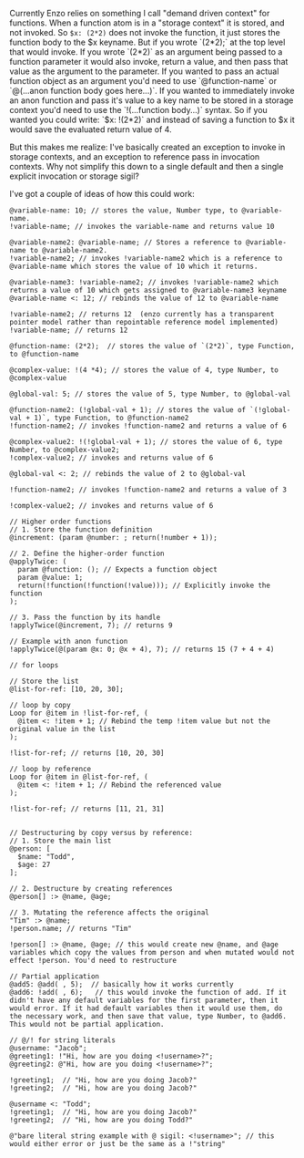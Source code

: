 Currently Enzo relies on something I call "demand driven context" for functions. When a function atom is in a "storage context" it is stored, and not invoked. So `$x: (2*2)` does not invoke the function, it just stores the function body to the $x keyname. But if you wrote `(2*2);` at the top level that would invoke. If you wrote `(2*2)` as an argument being passed to a function parameter it would also invoke, return a value, and then pass that value as the argument to the parameter. If you wanted to pass an actual function object as an argument you'd need to use `@function-name` or `@(...anon function body goes here...)`. If you wanted to immediately invoke an anon function and pass it's value to a key name to be stored in a storage context you'd need to use the `!(...function body...)` syntax. So if you wanted you could write: `$x: !(2*2)` and instead of saving a function to $x it would save the evaluated return value of 4.

But this makes me realize: I've basically created an exception to invoke in storage contexts, and an exception to reference pass in invocation contexts. Why not simplify this down to a single default and then a single explicit invocation or storage sigil?

I've got a couple of ideas of how this could work:

```javascript!
@variable-name: 10; // stores the value, Number type, to @variable-name.
!variable-name; // invokes the variable-name and returns value 10

@variable-name2: @variable-name; // Stores a reference to @variable-name to @variable-name2.
!variable-name2; // invokes !variable-name2 which is a reference to @variable-name which stores the value of 10 which it returns.

@variable-name3: !variable-name2; // invokes !variable-name2 which returns a value of 10 which gets assigned to @variable-name3 keyname
@variable-name <: 12; // rebinds the value of 12 to @variable-name

!variable-name2; // returns 12  (enzo currently has a transparent pointer model rather than repointable reference model implemented)
!variable-name; // returns 12

@function-name: (2*2);  // stores the value of `(2*2)`, type Function, to @function-name

@complex-value: !(4 *4); // stores the value of 4, type Number, to @complex-value

@global-val: 5; // stores the value of 5, type Number, to @global-val

@function-name2: (!global-val + 1); // stores the value of `(!global-val + 1)`, type Function, to @function-name2
!function-name2; // invokes !function-name2 and returns a value of 6

@complex-value2: !(!global-val + 1); // stores the value of 6, type Number, to @complex-value2;
!complex-value2; // invokes and returns value of 6

@global-val <: 2; // rebinds the value of 2 to @global-val

!function-name2; // invokes !function-name2 and returns a value of 3

!complex-value2; // invokes and returns value of 6

// Higher order functions
// 1. Store the function definition
@increment: (param @number: ; return(!number + 1));

// 2. Define the higher-order function
@applyTwice: (
  param @function: (); // Expects a function object
  param @value: 1;
  return(!function(!function(!value))); // Explicitly invoke the function
);

// 3. Pass the function by its handle
!applyTwice(@increment, 7); // returns 9

// Example with anon function
!applyTwice(@(param @x: 0; @x + 4), 7); // returns 15 (7 + 4 + 4)

// for loops

// Store the list
@list-for-ref: [10, 20, 30];

// loop by copy
Loop for @item in !list-for-ref, (
  @item <: !item + 1; // Rebind the temp !item value but not the original value in the list
);

!list-for-ref; // returns [10, 20, 30]

// loop by reference
Loop for @item in @list-for-ref, (
  @item <: !item + 1; // Rebind the referenced value
);

!list-for-ref; // returns [11, 21, 31]


// Destructuring by copy versus by reference:
// 1. Store the main list
@person: [
  $name: "Todd",
  $age: 27
];

// 2. Destructure by creating references
@person[] :> @name, @age;

// 3. Mutating the reference affects the original
"Tim" :> @name;
!person.name; // returns "Tim"

!person[] :> @name, @age; // this would create new @name, and @age variables which copy the values from person and when mutated would not effect !person. You'd need to restructure

// Partial application
@add5: @add( , 5);  // basically how it works currently
@add6: !add( , 6);   // this would invoke the function of add. If it didn't have any default variables for the first parameter, then it would error. If it had default variables then it would use them, do the necessary work, and then save that value, type Number, to @add6. This would not be partial application.

// @/! for string literals
@username: "Jacob";
@greeting1: !"Hi, how are you doing <!username>?";
@greeting2: @"Hi, how are you doing <!username>?";

!greeting1;  // "Hi, how are you doing Jacob?"
!greeting2;  // "Hi, how are you doing Jacob?"

@username <: "Todd";
!greeting1;  // "Hi, how are you doing Jacob?"
!greeting2;  // "Hi, how are you doing Todd?"

@"bare literal string example with @ sigil: <!username>"; // this would either error or just be the same as a !"string"


```